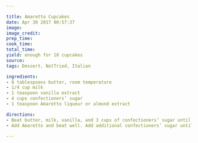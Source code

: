 ```yaml
---

title: Amaretto Cupcakes
date: Apr 30 2017 00:57:37
image:
image_credit:
prep_time:
cook_time:
total_time:
yield: enough for 18 cupcakes
source:
tags: Dessert, NotTried, Italian

ingredients: 
- 8 tablespoons butter, room temperature
- 1/4 cup milk
- 1 teaspoon vanilla extract
- 4 cups confectioners’ sugar
- 1 teaspoon Amaretto liqueur or almond extract

directions:
- Beat butter, milk, vanilla, and 3 cups of confectioners’ sugar until smooth.
- Add Amaretto and beat well. Add additional confectioners’ sugar until it is your desired consistency.

---
```


